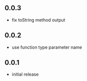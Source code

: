 ## 0.0.3

- fix toString method output

## 0.0.2

- use function type parameter name

## 0.0.1

- initial release

